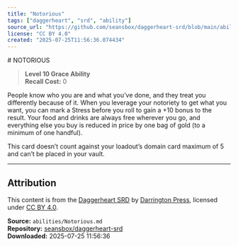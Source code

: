 ```yaml
---
title: "Notorious"
tags: ["daggerheart", "srd", "ability"]
source_url: "https://github.com/seansbox/daggerheart-srd/blob/main/abilities/Notorious.md"
license: "CC BY 4.0"
created: "2025-07-25T11:56:36.074434"
---
```


﻿# NOTORIOUS

> **Level 10 Grace Ability**  
> **Recall Cost:** 0

People know who you are and what you’ve done, and they treat you differently because of it. When you leverage your notoriety to get what you want, you can mark a Stress before you roll to gain a +10 bonus to the result. Your food and drinks are always free wherever you go, and everything else you buy is reduced in price by one bag of gold (to a minimum of one handful).

This card doesn’t count against your loadout’s domain card maximum of 5 and can’t be placed in your vault.

---

## Attribution

This content is from the [Daggerheart SRD](https://github.com/seansbox/daggerheart-srd/blob/main/abilities/Notorious.md) by [Darrington Press](https://darringtonpress.com/), licensed under [CC BY 4.0](https://creativecommons.org/licenses/by/4.0/).

**Source:** `abilities/Notorious.md`  
**Repository:** [seansbox/daggerheart-srd](https://github.com/seansbox/daggerheart-srd)  
**Downloaded:** 2025-07-25 11:56:36

